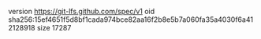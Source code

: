 version https://git-lfs.github.com/spec/v1
oid sha256:15ef4651f5d8bf1cada974bce82aa16f2b8e5b7a060fa35a4030f6a412128918
size 17287
